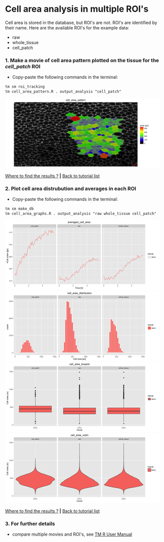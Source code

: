 
# Cell area analysis in multiple ROI's

Cell area is stored in the database, but ROI's are not. ROI's are identified by their name. Here are the available ROI's for the example data: 

* raw 
* whole_tissue
* cell_patch

### 1. Make a movie of cell area pattern plotted on the tissue for the *cell_patch* ROI

* Copy-paste the following commands in the terminal:

```
tm sm roi_tracking 
tm cell_area_pattern.R . output_analysis "cell_patch"
```

![](cell_area_ROI_files/figure-html/cell_area_pattern-1.png)

[Where to find the results ?](../tm_qs_example_data.md#4-look-at-the-results) **|** 
[Back to tutorial list](../tm_qs_example_data.md#3-select-the-analysis-you-are-interested-in)

### 2. Plot cell area distrubution and averages in each ROI
* Copy-paste the following commands in the terminal:

```
tm sm make_db 
tm cell_area_graphs.R . output_analysis "raw whole_tissue cell_patch"
```

![](cell_area_ROI_files/figure-html/cell_area_graphs-1.png)![](cell_area_ROI_files/figure-html/cell_area_graphs-2.png)![](cell_area_ROI_files/figure-html/cell_area_graphs-3.png)![](cell_area_ROI_files/figure-html/cell_area_graphs-4.png)

[Where to find the results ?](../tm_qs_example_data.md#4-look-at-the-results) **|** 
[Back to tutorial list](../tm_qs_example_data.md#3-select-the-analysis-you-are-interested-in)

### 3. For further details

* compare multiple movies and ROI's, see [TM R User Manual](https://mpicbg-scicomp.github.io/tissue_miner/user_manual/TM_R-UserManual.html#comparing-averaged-quantities-between-movies-and-rois)
